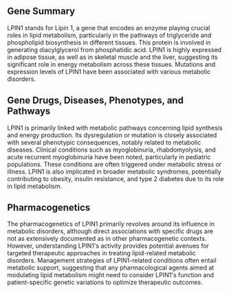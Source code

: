 ## Gene Summary
LPIN1 stands for Lipin 1, a gene that encodes an enzyme playing crucial roles in lipid metabolism, particularly in the pathways of triglyceride and phospholipid biosynthesis in different tissues. This protein is involved in generating diacylglycerol from phosphatidic acid. LPIN1 is highly expressed in adipose tissue, as well as in skeletal muscle and the liver, suggesting its significant role in energy metabolism across these tissues. Mutations and expression levels of LPIN1 have been associated with various metabolic disorders.

## Gene Drugs, Diseases, Phenotypes, and Pathways
LPIN1 is primarily linked with metabolic pathways concerning lipid synthesis and energy production. Its dysregulation or mutation is closely associated with several phenotypic consequences, notably related to metabolic diseases. Clinical conditions such as myoglobinuria, rhabdomyolysis, and acute recurrent myoglobinuria have been noted, particularly in pediatric populations. These conditions are often triggered under metabolic stress or illness. LPIN1 is also implicated in broader metabolic syndromes, potentially contributing to obesity, insulin resistance, and type 2 diabetes due to its role in lipid metabolism.

## Pharmacogenetics
The pharmacogenetics of LPIN1 primarily revolves around its influence in metabolic disorders, although direct associations with specific drugs are not as extensively documented as in other pharmacogenetic contexts. However, understanding LPIN1's activity provides potential avenues for targeted therapeutic approaches in treating lipid-related metabolic disorders. Management strategies of LPIN1-related conditions often entail metabolic support, suggesting that any pharmacological agents aimed at modulating lipid metabolism might need to consider LPIN1's function and patient-specific genetic variations to optimize therapeutic outcomes.
